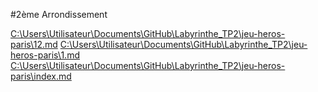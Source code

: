 #2ème Arrondissement

[C:\Users\Utilisateur\Documents\GitHub\Labyrinthe_TP2\jeu-heros-paris\12.md](5.md)
[C:\Users\Utilisateur\Documents\GitHub\Labyrinthe_TP2\jeu-heros-paris\1.md](2.md)
[C:\Users\Utilisateur\Documents\GitHub\Labyrinthe_TP2\jeu-heros-paris\index.md](index.md)
